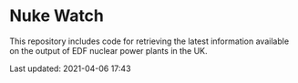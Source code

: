 # Nuke Watch

This repository includes code for retrieving the latest information available on the output of EDF nuclear power plants in the UK.

Last updated: 2021-04-06 17:43